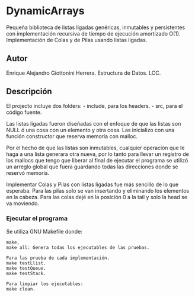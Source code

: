 # DynamicArrays
Pequeña biblioteca de listas ligadas genéricas, inmutables y persistentes con implementación recursiva de tiempo de ejecución amortizado O(1).
Implementación de Colas y de Pilas usando listas ligadas.

## Autor
Enrique Alejandro Giottonini Herrera.
Estructura de Datos.
LCC.

## Descripción
El projecto incluye dos folders:
    - include, para los headers.
    - src, para el código fuente.

Las listas ligadas fueron diseñadas con el enfoque de que las listas son NULL ó una cosa con un elemento y otra cosa. Las inicializo con una función constructor que reserva memoría con malloc.

Por el hecho de que las listas son inmutables, cualquier operación que le haga a una lista generara otra nueva, por lo tanto para llevar un registro de los mallocs que tengo que liberar al final de ejecutar el programa se utilizó un arreglo global que fuera guardando todas las direcciones donde se reservó memoría.

Implementar Colas y Pilas con listas ligadas fue más sencillo de lo que esperaba. Para las pilas solo se van insertando y eliminando los elementos en la cabeza. Para las colas dejé en la posición 0 a la tail y solo la head se va moviendo.


### Ejecutar el programa
Se utiliza GNU Makefile donde:

    make,
    make all: Genera todas los ejecutables de las pruebas.

    Para las prueba de cada implementación.
    make testLlist.
    make testQueue.
    make testStack.

    Para limpiar los ejecutables:
    make clean.